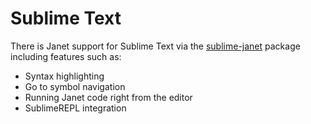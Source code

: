 # Sublime Text

There is Janet support for Sublime Text via the
[sublime-janet](https://github.com/archydragon/sublime-janet) package
including features such as:

* Syntax highlighting
* Go to symbol navigation
* Running Janet code right from the editor
* SublimeREPL integration

